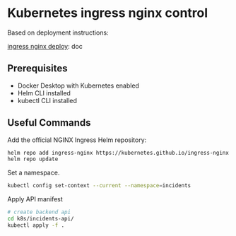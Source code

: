 # Kubernetes ingress nginx control

Based on deployment instructions: 

[ingress nginx deploy](https://kubernetes.github.io/ingress-nginx/deploy/): doc 

## Prerequisites
- Docker Desktop with Kubernetes enabled
- Helm CLI installed
- kubectl CLI installed

## Useful Commands

Add the official NGINX Ingress Helm repository:
```bash
helm repo add ingress-nginx https://kubernetes.github.io/ingress-nginx
helm repo update
```
Set a namespace.
```bash
kubectl config set-context --current --namespace=incidents
``` 

Apply API manifest

```bash 
# create backend api
cd k8s/incidents-api/
kubectl apply -f .
```
